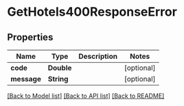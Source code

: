 # GetHotels400ResponseError

## Properties
Name | Type | Description | Notes
------------ | ------------- | ------------- | -------------
**code** | **Double** |  | [optional] 
**message** | **String** |  | [optional] 

[[Back to Model list]](../README.md#models) [[Back to API list]](../README.md#api-endpoints) [[Back to README]](../README.md)


